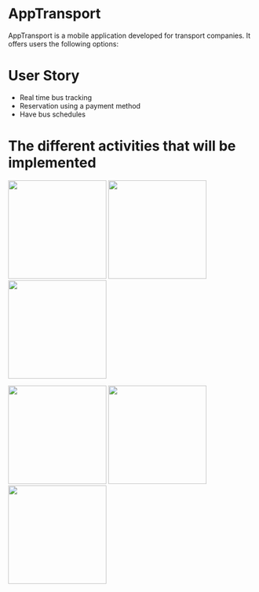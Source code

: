 # AppTransport
AppTransport is a mobile application developed for transport companies. It offers users the following options:

# User Story 
- Real time bus tracking
- Reservation using a payment method
- Have bus schedules

# The different activities that will be implemented
<img src='https://i.imgur.com/QFR0bWv.png' width="200" />  <img src='https://i.imgur.com/khClMCJ.png' width="200" />  <img src='https://i.imgur.com/JbgGuR0.png' width="200" />  

<img src='https://i.imgur.com/MC1Z8cR.png' width="200" />  <img src='https://i.imgur.com/pIoBj06.png' width="200" />  <img src='https://i.imgur.com/R2HdmZG.png' width="200" />


